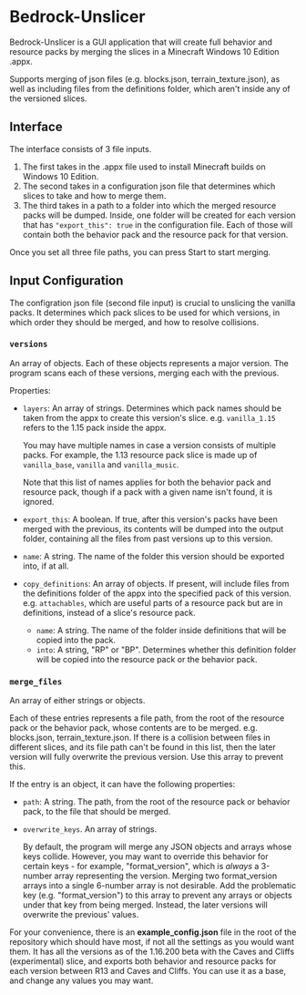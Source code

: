 # Bedrock-Unslicer

Bedrock-Unslicer is a GUI application that will create full behavior and resource packs by merging the slices in a Minecraft Windows 10 Edition .appx.

Supports merging of json files (e.g. blocks.json, terrain_texture.json), as well as including files from the definitions folder, which aren't inside any of the versioned slices.


## Interface

The interface consists of 3 file inputs.

1. The first takes in the .appx file used to install Minecraft builds on Windows 10 Edition.
2. The second takes in a configuration json file that determines which slices to take and how to merge them.
3. The third takes in a path to a folder into which the merged resource packs will be dumped. Inside, one folder will be created for each version that has `"export_this": true` in the configuration file. Each of those will contain both the behavior pack and the resource pack for that version.

Once you set all three file paths, you can press Start to start merging.

## Input Configuration

The configration json file (second file input) is crucial to unslicing the vanilla packs. It determines which pack slices to be used for which versions, in which order they should be merged, and how to resolve collisions.

### `versions`
An array of objects. Each of these objects represents a major version.
The program scans each of these versions, merging each with the previous.

Properties:
* `layers`: An array of strings. Determines which pack names should be taken from the appx to create this version's slice.
e.g. `vanilla_1.15` refers to the 1.15 pack inside the appx.

    You may have multiple names in case a version consists of multiple packs. For example, the 1.13 resource pack slice is made up of `vanilla_base`, `vanilla` and `vanilla_music`.
    
    Note that this list of names applies for both the behavior pack and resource pack, though if a pack with a given name isn't found, it is ignored.
* `export_this`: A boolean. If true, after this version's packs have been merged with the previous, its contents will be dumped into the output folder, containing all the files from past versions up to this version.
* `name`: A string. The name of the folder this version should be exported into, if at all.
* `copy_definitions`: An array of objects. If present, will include files from the definitions folder of the appx into the specified pack of this version. e.g. `attachables`, which are useful parts of a resource pack but are in definitions, instead of a slice's resource pack.
    * `name`: A string. The name of the folder inside definitions that will be copied into the pack.
    * `into`: A string, "RP" or "BP". Determines whether this definition folder will be copied into the resource pack or the behavior pack.

### `merge_files`
An array of either strings or objects.

Each of these entries represents a file path, from the root of the resource pack or the behavior pack, whose contents are to be merged. e.g. blocks.json, terrain_texture.json.
If there is a collision between files in different slices, and its file path can't be found in this list, then the later version will fully overwrite the previous version.
Use this array to prevent this.

If the entry is an object, it can have the following properties:
* `path`: A string. The path, from the root of the resource pack or behavior pack, to the file that should be merged.
* `overwrite_keys`. An array of strings.

    By default, the program will merge any JSON objects and arrays whose keys collide. However, you may want to override this behavior for certain keys - for example, "format_version", which is *always* a 3-number array representing the version. Merging two format_version arrays into a single 6-number array is not desirable.
    Add the problematic key (e.g. "format_version") to this array to prevent any arrays or objects under that key from being merged. Instead, the later versions will overwrite the previous' values.
    
    
For your convenience, there is an **example_config.json** file in the root of the repository which should have most, if not all the settings as you would want them. It has all the versions as of the 1.16.200 beta with the Caves and Cliffs (experimental) slice, and exports both behavior and resource packs for each version between R13 and Caves and Cliffs. You can use it as a base, and change any values you may want.
